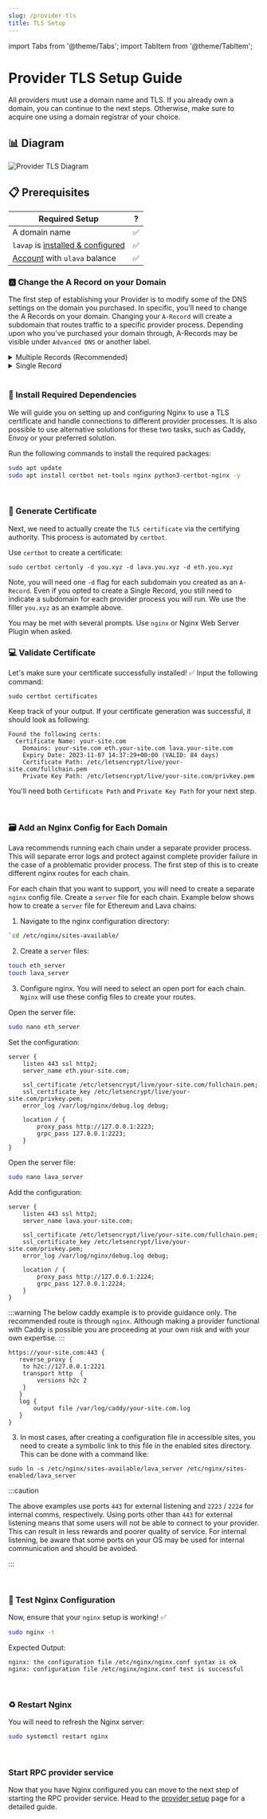 ```yaml
---
slug: /provider-tls
title: TLS Setup
---
```


import Tabs from '@theme/Tabs';
import TabItem from '@theme/TabItem';

# Provider TLS Setup Guide

 All providers must use a domain name and TLS. If you already own a domain, you can continue to the next steps. Otherwise, make sure to acquire one using a domain registrar of your choice.

## 📊 Diagram

![Provider TLS Diagram](/img/tutorial/provider/provider-tls-diagram.png)

## 📋 Prerequisites

| Required Setup            |  ?  | 
| --------------------------|-----|
| A domain name            | ✅  |
| `lavap` is [installed & configured](../intro/install-lava.md#install-a-specific-binary-) | ✅  |
| [Account](../intro/wallet.mdx#cli) with `ulava` balance      | ✅  |


### 🅰️ Change the A Record on your Domain


The first step of establishing your Provider is to modify some of the DNS settings on the domain you purchased. In specific, you'll need to change the A Records on your domain. Changing your `A-Record` will create a subdomain that routes traffic to a specific provider process. Depending upon who you've purchased your domain through, A-Records may be visible under `Advanced DNS` or another label.

<details>
<summary> Multiple Records (Recommended) </summary>


We recommend you create a separate `A-Record` for each one of the chains that you plan to support. This is more secure, as the default behavior is to refuse connection unless a consumer connects on the correct subdomain. 

For each chain you want to support, add an `A-Record` with the desired chain name as the `Host`, the `Value` will be your server IP.
For example, if you wanted to support Ethereum & Lava Mainnets, Your DNS Settings should include the following :

| Record Type       |  Host | Value |
| ------------------|-------| ----- |
| A-Record          |   eth |   Your-Server-Public-IP-Address-Here   |
| A-Record          |  lava |   Your-Server-Public-IP-Address-Here   |
</details>

<details>
<summary> Single Record </summary>

Alternatively, you can create one `A-Record` that captures traffic to all sub-domains. If you are supporting a large number of chains that frequently changes, doing this may somewhat simplify your process.

| Record Type       | Host | Value |
|-------------------|------|-------|
| A-Record          | *    | Your-Server-Public-IP-Address-Here |
</details>
<br />

### 📂 Install Required Dependencies

We will guide you on setting up and configuring Nginx to use a TLS certificate and handle connections to different provider processes. It is also possible to use alternative solutions for these two tasks, such as Caddy, Envoy or your preferred solution.

Run the following commands to install the required packages:

```bash
sudo apt update
sudo apt install certbot net-tools nginx python3-certbot-nginx -y
```

<br />

### 📮 Generate Certificate 

Next, we need to actually create the `TLS certificate` via the certifying authority. This process is automated by `certbot`.


Use `certbot` to create a certificate:

```
sudo certbot certonly -d you.xyz -d lava.you.xyz -d eth.you.xyz
```

Note, you will need one `-d` flag for each subdomain you created as an `A-Record`. Even if you opted to create a Single Record, you still need to indicate a subdomain for each provider process you will run. We use the filler `you.xyz` as an example above.

You may be met with several prompts. Use `nginx` or Nginx Web Server Plugin when asked. 
<br />

### 💻 Validate Certificate

Let's make sure your certificate successfully installed! ✅ Input the following command:

```sudo certbot certificates```

Keep track of your output. If your certificate generation was successful, it should look as following:

```
Found the following certs:
  Certificate Name: your-site.com
    Domains: your-site.com eth.your-site.com lava.your-site.com
    Expiry Date: 2023-11-07 14:37:29+00:00 (VALID: 84 days)
    Certificate Path: /etc/letsencrypt/live/your-site.com/fullchain.pem
    Private Key Path: /etc/letsencrypt/live/your-site.com/privkey.pem

```

You'll need both `Certificate Path` and `Private Key Path` for your next step.

<br />

### 🗃️ Add an Nginx Config for Each Domain

Lava recommends running each chain under a separate provider process. This will separate error logs and protect against complete provider failure in the case of a problematic provider process. The first step of this is to create different nginx routes for each chain.

For each chain that you want to support, you will need to create a separate `nginx` config file. Create a `server` file for each chain. Example below shows how to create a `server` file for Ethereum and Lava chains:

1. Navigate to the nginx configuration directory:

```bash
`cd /etc/nginx/sites-available/
```

2. Create a `server` files:

```bash
touch eth_server
touch lava_server
```

3. Configure nginx. You will need to select an open port for each chain. `Nginx` will use these config files to create your routes.

<Tabs>
<TabItem value="eth_ex" label="eth nginx server">

Open the server file:
```bash
sudo nano eth_server
``` 

Set the configuration:
```
server {
    listen 443 ssl http2;
    server_name eth.your-site.com;

    ssl_certificate /etc/letsencrypt/live/your-site.com/fullchain.pem;
    ssl_certificate_key /etc/letsencrypt/live/your-site.com/privkey.pem;
    error_log /var/log/nginx/debug.log debug;

    location / {
        proxy_pass http://127.0.0.1:2223;
        grpc_pass 127.0.0.1:2223;
    }
}
```

</TabItem>
<TabItem value="lav_ex" label="lava nginx server">

Open the server file:
```bash
sudo nano lava_server
```

Add the configuration:
```
server {
    listen 443 ssl http2;
    server_name lava.your-site.com;

    ssl_certificate /etc/letsencrypt/live/your-site.com/fullchain.pem;
    ssl_certificate_key /etc/letsencrypt/live/your-site.com/privkey.pem;
    error_log /var/log/nginx/debug.log debug;

    location / {
        proxy_pass http://127.0.0.1:2224;
        grpc_pass 127.0.0.1:2224;
    }
}
```


</TabItem>

<TabItem value="Caddy" label="caddy example">

:::warning
The below caddy example is to provide guidance only. The recommended route is through `nginx`. Although making a provider functional with Caddy is possible you are proceeding at your own risk and with your own expertise.
:::


```
https://your-site.com:443 {
   reverse_proxy {
    to h2c://127.0.0.1:2221
    transport http  {
        versions h2c 2
    }
   }
   log {
       output file /var/log/caddy/your-site.com.log
   }
}
```

</TabItem>

</Tabs>

3. In most cases, after creating a configuration file in accessible sites, you need to create a symbolic link to this file in the enabled sites directory. This can be done with a command like:
```
sudo ln -s /etc/nginx/sites-available/lava_server /etc/nginx/sites-enabled/lava_server
```
:::caution

The above examples use ports `443` for external listening and `2223` / `2224` for internal comms, respectively. Using ports other than `443` for external listening means that some users will not be able to connect to your provider. This can result in less rewards and poorer quality of service. For internal listening, be aware that some ports on your OS may be used for internal communication and should be avoided. 

:::

<br />

### 🧪 Test Nginx Configuration

Now, ensure that your `nginx` setup is working! ✅

```bash
sudo nginx -t
```

Expected Output:
```
nginx: the configuration file /etc/nginx/nginx.conf syntax is ok
nginx: configuration file /etc/nginx/nginx.conf test is successful
```

<br />

### ♻️ Restart Nginx

You will need to refresh the Nginx server:

```bash
sudo systemctl restart nginx
```
<br />

### Start RPC provider service
Now that you have Nginx configured you can move to the next step of starting the RPC provider service. Head to the [provider setup](./provider-setup.md) page for a detailed guide.
